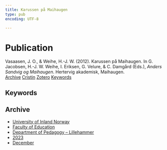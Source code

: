 ```yaml
---
title: Karussen på Maihaugen
type: pub
encoding: UTF-8

---
```

<h1>Publication</h1>
<article id="csl-bib-container-M7DJVUHE" class="csl-bib-container">
  <div class="csl-bib-body"> <div class="csl-entry">Vasaasen, J. O., &#38; Weihe, H.-J. W. (2012). Karussen på Maihaugen. In G. Jacobsen, H.-J. W. Weihe, I. Eriksen, G. Velure, &#38; C. Damgård (Eds.), <i>Anders Sandvig og Maihaugen</i>. Hertervig akademisk, Maihaugen.</div> </div>
  <div class="csl-bib-buttons">
    <a href="#taxonomy-article-M7DJVUHE" alt="archive" class="csl-bib-button">Archive</a>
    <a href="https://app.cristin.no/results/show.jsf?id=2211623" alt="Cristin" class="csl-bib-button">Cristin</a>
    <a href="http://zotero.org/groups/5881554/items/M7DJVUHE" alt="Zotero" class="csl-bib-button">Zotero</a>
    <a href="#keywords-article-M7DJVUHE" alt="keywords" class="csl-bib-button">Keywords</a>
  </div>
  <div id="csl-bib-meta-container-M7DJVUHE"></div>
</article>
<div id="csl-bib-meta-M7DJVUHE" class="csl-bib-meta">
  <article id="keywords-article-M7DJVUHE" class="keywords-article">
    <h1>Keywords</h1>
    
  </article>
  <article id="taxonomy-article-M7DJVUHE" class="taxonomy-article">
    <h1>Archive</h1>
    <ul>
      <li><a href="{{< params subfolder >}}en/archive/?key=3DCRN523">University of Inland Norway</a></li>
      <li><a href="{{< params subfolder >}}en/archive/?key=WYNZA47F">Faculty of Education</a></li>
      <li><a href="{{< params subfolder >}}en/archive/?key=L8MA547R">Department of Pedagogy – Lillehammer</a></li>
      <li><a href="{{< params subfolder >}}en/archive/?key=X7DWC6UD">2023</a></li>
      <li><a href="{{< params subfolder >}}en/archive/?key=L4PTMCBV">December</a></li>
    </ul>
  </article>
</div>
